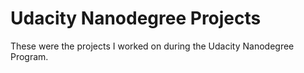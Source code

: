 # Udacity Nanodegree Projects

These were the projects I worked on during the Udacity Nanodegree Program.
